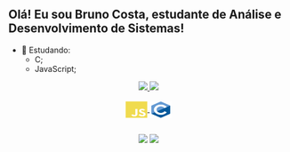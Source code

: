 ## Olá! Eu sou Bruno Costa, estudante de Análise e Desenvolvimento de Sistemas!

- 🌱 Estudando:
     -  C;
     -  JavaScript;

<div align="center">
  <a href="https://github.com/brn98">
  <img height="180em" src="https://scontent.fpoa18-1.fna.fbcdn.net/v/t31.18172-8/21248586_1301974859911384_6191890712876168403_o.jpg?_nc_cat=101&ccb=1-5&_nc_sid=174925&_nc_eui2=AeG9ipPgxeF-h487NulX0oeNDnZKlEbKLbAOdkqURsotsD6sXJ7iP2nCNSiV6kYpmhTNRBS0NWA3oeDFP4JDrjgr&_nc_ohc=EeWfNPX_JcgAX_LIzRq&_nc_ht=scontent.fpoa18-1.fna&oh=00_AT_kmTzTrUVHR4K7JrpXLgdcAz-eGjfAKSX0faJQS5E7rg&oe=62667B27" />
  <img height="180em" src="https://github-readme-stats.vercel.app/api/top-langs/?username=brn98&layout=compact&langs_count=7&theme=dracula" />
<div style="display: inline_block"><br>
  <img align="center" alt="Bruno-Js" height="30" width="40" src="https://raw.githubusercontent.com/devicons/devicon/master/icons/javascript/javascript-plain.svg" >
  <img align="center" alt="Bruno-C" height="30" width="40" src="https://raw.githubusercontent.com/devicons/devicon/master/icons/c/c-original.svg" >
</div>

  ##
 
<div> 
  <a href = "mailto:brunopachecoc@gmail.com"><img src="https://img.shields.io/badge/-Gmail-%23333?style=for-the-badge&logo=gmail&logoColor=white" target="_blank"></a>
  <a href = "https://www.linkedin.com/in/bruno-costa-09a3301b8/rc=%22" target="_blank"><img src="https://img.shields.io/badge/-LinkedIn-%230077B5?style=for-the-badge&logo=linkedin&logoColor=white" target="_blank"></a>
</div>
